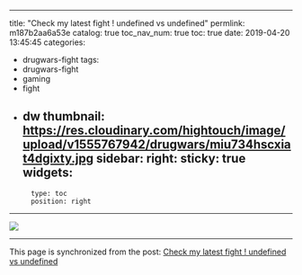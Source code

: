 
---
title: "Check my latest fight ! undefined vs undefined"
permlink: m187b2aa6a53e
catalog: true
toc_nav_num: true
toc: true
date: 2019-04-20 13:45:45
categories:
- drugwars-fight
tags:
- drugwars-fight
- gaming
- fight
- dw
thumbnail: https://res.cloudinary.com/hightouch/image/upload/v1555767942/drugwars/miu734hscxiat4dgixty.jpg
sidebar:
    right:
        sticky: true
widgets:
    -
        type: toc
        position: right
---


<a href="https://drugwars.io/i/m18207319997"><img src="https://res.cloudinary.com/hightouch/image/upload/v1555767942/drugwars/miu734hscxiat4dgixty.jpg"></a>

- - -

This page is synchronized from the post: [Check my latest fight ! undefined vs undefined](https://steemit.com/@m18207319997/m187b2aa6a53e)

